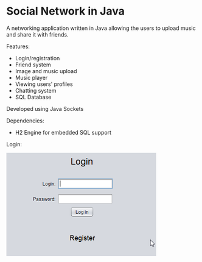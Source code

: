 # Social Network in Java

A networking application written in Java allowing the users to upload music and share it with friends.

Features:
- Login/registration
- Friend system
- Image and music upload
- Music player
- Viewing users' profiles
- Chatting system
- SQL Database

Developed using Java Sockets

Dependencies:
- H2 Engine for embedded SQL support

Login:  

![Login](ScreenShots/LoginFrame.png)
